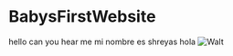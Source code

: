 # BabysFirstWebsite
hello
can you hear me
mi nombre es shreyas
hola
![Walt](http://www.magicalears.com/clipart/Winnie%20the%20Pooh%20and%20Friends/Pooh/pooh007.gif) 
